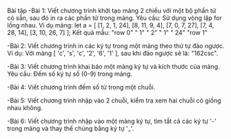 Bài tập
-Bài 1:
    Viết chương trình khởi tạo mảng 2 chiều với một bộ phần tử có sẵn, sau đó in ra các phần tử trong mảng.
    Yêu cầu: Sử dụng vòng lặp for lồng nhau.
    Ví dụ mảng:
        let a = [
            [1, 2, 1, 24],
            [8, 11, 9, 4],
            [7, 0, 7, 27],
            [7, 4, 28, 14],
            [3, 10, 26, 7]
        ];
    Kết quả mẫu:
        "row 0"
        " 1"
        " 2"
        " 1"
        " 24"
        "row 1"

-Bài 2:
    Viết chương trình in các ký tự trong một mảng theo thứ tự đảo ngược.
    Ví dụ:
    Với mảng [ 'c', 's', 'c', '2', '6', '1' ], sau khi đảo ngược sẽ là: "162csc".

-Bài 3:
    Viết chương trình khai báo một mảng ký tự và kích thước của mảng.
    Yêu cầu: Đếm số ký tự số (0-9) trong mảng.

-Bài 4:
    Viết chương trình đếm số từ trong một chuỗi.

-Bài 5:
    Viết chương trình nhập vào 2 chuỗi, kiểm tra xem hai chuỗi có giống nhau không.

-Bài 6:
    Viết chương trình nhập vào một mảng ký tự, tìm tất cả các ký tự '-' trong mảng và thay thế chúng bằng ký tự '_'.